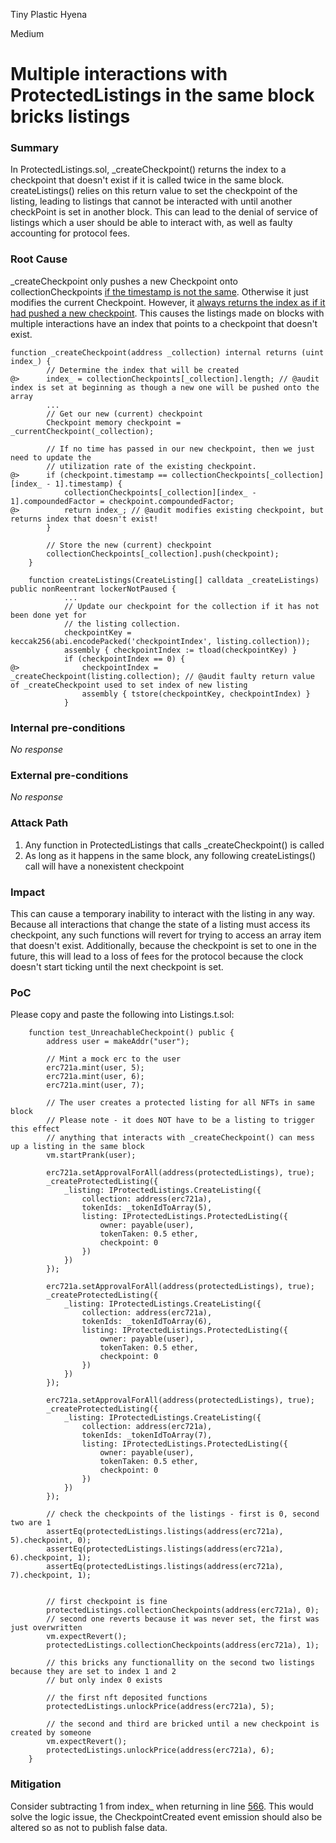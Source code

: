 Tiny Plastic Hyena

Medium

# Multiple interactions with ProtectedListings in the same block bricks listings

### Summary

In ProtectedListings.sol, _createCheckpoint() returns the index to a checkpoint that doesn't exist if it is called twice in the same block. createListings() relies on this return value to set the checkpoint of the listing, leading to listings that cannot be interacted with until another checkPoint is set in another block. This can lead to the denial of service of listings which a user should be able to interact with, as well as faulty accounting for protocol fees.

### Root Cause

_createCheckpoint only pushes a new Checkpoint onto collectionCheckpoints [if the timestamp is not the same](https://github.com/sherlock-audit/2024-08-flayer/blob/0ec252cf9ef0f3470191dcf8318f6835f5ef688c/flayer/src/contracts/ProtectedListings.sol#L562C14-L567). Otherwise it just modifies the current Checkpoint. However, it [always returns the index as if it had pushed a new checkpoint](https://github.com/sherlock-audit/2024-08-flayer/blob/0ec252cf9ef0f3470191dcf8318f6835f5ef688c/flayer/src/contracts/ProtectedListings.sol#L532). This causes the listings made on blocks with multiple interactions have an index that points to a checkpoint that doesn't exist.

```solidity
function _createCheckpoint(address _collection) internal returns (uint index_) {
        // Determine the index that will be created
@>      index_ = collectionCheckpoints[_collection].length; // @audit index is set at beginning as though a new one will be pushed onto the array
        ...
        // Get our new (current) checkpoint
        Checkpoint memory checkpoint = _currentCheckpoint(_collection);

        // If no time has passed in our new checkpoint, then we just need to update the
        // utilization rate of the existing checkpoint.
@>      if (checkpoint.timestamp == collectionCheckpoints[_collection][index_ - 1].timestamp) {
            collectionCheckpoints[_collection][index_ - 1].compoundedFactor = checkpoint.compoundedFactor;
@>          return index_; // @audit modifies existing checkpoint, but returns index that doesn't exist!
        }

        // Store the new (current) checkpoint
        collectionCheckpoints[_collection].push(checkpoint);
    }
```

```solidity
    function createListings(CreateListing[] calldata _createListings) public nonReentrant lockerNotPaused {
            ...
            // Update our checkpoint for the collection if it has not been done yet for
            // the listing collection.
            checkpointKey = keccak256(abi.encodePacked('checkpointIndex', listing.collection));
            assembly { checkpointIndex := tload(checkpointKey) }
            if (checkpointIndex == 0) {
@>              checkpointIndex = _createCheckpoint(listing.collection); // @audit faulty return value of _createCheckpoint used to set index of new listing
                assembly { tstore(checkpointKey, checkpointIndex) }
            }
```

### Internal pre-conditions

_No response_

### External pre-conditions

_No response_

### Attack Path

1. Any function in ProtectedListings that calls _createCheckpoint() is called
2. As long as it happens in the same block, any following createListings() call will have a nonexistent checkpoint

### Impact

This can cause a temporary inability to interact with the listing in any way. Because all interactions that change the state of a listing must access its checkpoint, any such functions will revert for trying to access an array item that doesn't exist.
Additionally, because the checkpoint is set to one in the future, this will lead to a loss of fees for the protocol because the clock doesn't start ticking until the next checkpoint is set.

### PoC

Please copy and paste the following into Listings.t.sol:
```solidity
    function test_UnreachableCheckpoint() public {
        address user = makeAddr("user");

        // Mint a mock erc to the user
        erc721a.mint(user, 5);
        erc721a.mint(user, 6);
        erc721a.mint(user, 7);

        // The user creates a protected listing for all NFTs in same block
        // Please note - it does NOT have to be a listing to trigger this effect
        // anything that interacts with _createCheckpoint() can mess up a listing in the same block
        vm.startPrank(user);        

        erc721a.setApprovalForAll(address(protectedListings), true);
        _createProtectedListing({
            _listing: IProtectedListings.CreateListing({
                collection: address(erc721a),
                tokenIds: _tokenIdToArray(5),
                listing: IProtectedListings.ProtectedListing({
                    owner: payable(user),
                    tokenTaken: 0.5 ether,
                    checkpoint: 0
                })
            })
        });

        erc721a.setApprovalForAll(address(protectedListings), true);
        _createProtectedListing({
            _listing: IProtectedListings.CreateListing({
                collection: address(erc721a),
                tokenIds: _tokenIdToArray(6),
                listing: IProtectedListings.ProtectedListing({
                    owner: payable(user),
                    tokenTaken: 0.5 ether,
                    checkpoint: 0
                })
            })
        });

        erc721a.setApprovalForAll(address(protectedListings), true);
        _createProtectedListing({
            _listing: IProtectedListings.CreateListing({
                collection: address(erc721a),
                tokenIds: _tokenIdToArray(7),
                listing: IProtectedListings.ProtectedListing({
                    owner: payable(user),
                    tokenTaken: 0.5 ether,
                    checkpoint: 0
                })
            })
        });

        // check the checkpoints of the listings - first is 0, second two are 1
        assertEq(protectedListings.listings(address(erc721a), 5).checkpoint, 0);
        assertEq(protectedListings.listings(address(erc721a), 6).checkpoint, 1);
        assertEq(protectedListings.listings(address(erc721a), 7).checkpoint, 1);


        // first checkpoint is fine
        protectedListings.collectionCheckpoints(address(erc721a), 0);
        // second one reverts because it was never set, the first was just overwritten
        vm.expectRevert();
        protectedListings.collectionCheckpoints(address(erc721a), 1);

        // this bricks any functionallity on the second two listings because they are set to index 1 and 2
        // but only index 0 exists

        // the first nft deposited functions
        protectedListings.unlockPrice(address(erc721a), 5);

        // the second and third are bricked until a new checkpoint is created by someone
        vm.expectRevert();
        protectedListings.unlockPrice(address(erc721a), 6);
    }
```

### Mitigation

Consider subtracting 1 from index_ when returning in line [566](https://github.com/sherlock-audit/2024-08-flayer/blob/0ec252cf9ef0f3470191dcf8318f6835f5ef688c/flayer/src/contracts/ProtectedListings.sol#L566). This would solve the logic issue, the CheckpointCreated event emission should also be altered so as not to publish false data.